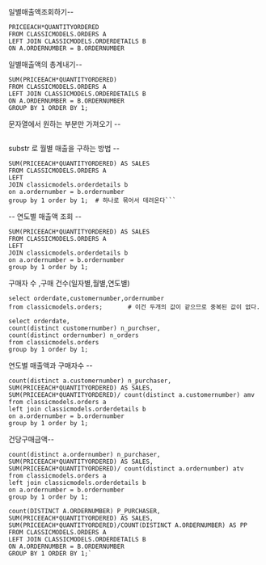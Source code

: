 일별매출액조회하기--

```SELECT A.ORDERDATE,
PRICEEACH*QUANTITYORDERED
FROM CLASSICMODELS.ORDERS A
LEFT JOIN CLASSICMODELS.ORDERDETAILS B
ON A.ORDERNUMBER = B.ORDERNUMBER  
```


일별매출액의 총계내기--

```SELECT A.ORDERDATE,
SUM(PRICEEACH*QUANTITYORDERED)
FROM CLASSICMODELS.ORDERS A 
LEFT JOIN CLASSICMODELS.ORDERDETAILS B
ON A.ORDERNUMBER = B.ORDERNUMBER
GROUP BY 1 ORDER BY 1;
```



문자열에서 원하는 부분만 가져오기 --

```SELECT SUBSTR('ABCDE',2,3);
```


substr 로 월별 매출을 구하는 방법 --

```SELECT SUBSTR(A.ORDERDATE,1,7) MM,  #날짜 7글자 가져오기 . -포함인듯.
SUM(PRICEEACH*QUANTITYORDERED) AS SALES
FROM CLASSICMODELS.ORDERS A
LEFT
JOIN classicmodels.orderdetails b
on a.ordernumber = b.ordernumber
group by 1 order by 1;  # 하나로 묶어서 데려온다```
```



-- 연도별 매출액 조회 --

```select substr(a.orderdate,1,4) mm, 
SUM(PRICEEACH*QUANTITYORDERED) AS SALES
FROM CLASSICMODELS.ORDERS A
LEFT
JOIN classicmodels.orderdetails b
on a.ordernumber = b.ordernumber
group by 1 order by 1;
```


구매자 수 ,구매 건수(일자별,월별,연도별)

```
select orderdate,customernumber,ordernumber
from classicmodels.orders;       # 이건 두개의 값이 같으므로 중복된 값이 없다.

select orderdate,
count(distinct customernumber) n_purchser,
count(distinct ordernumber) n_orders
from classicmodels.orders
group by 1 order by 1;
```



연도별 매출액과 구매자수 --

```select substr(a.orderdate,1,4) yy,
count(distinct a.customernumber) n_purchaser,
SUM(PRICEEACH*QUANTITYORDERED) AS SALES,
SUM(PRICEEACH*QUANTITYORDERED)/ count(distinct a.customernumber) amv
from classicmodels.orders a
left join classicmodels.orderdetails b
on a.ordernumber = b.ordernumber
group by 1 order by 1;
```

건당구매금액--

```select substr(a.orderdate,1,4) yy,
count(distinct a.ordernumber) n_purchaser,
SUM(PRICEEACH*QUANTITYORDERED) AS SALES,
SUM(PRICEEACH*QUANTITYORDERED)/ count(distinct a.ordernumber) atv
from classicmodels.orders a
left join classicmodels.orderdetails b
on a.ordernumber = b.ordernumber
group by 1 order by 1;
```



```select substr(a.orderdate,1,4) yy,
count(DISTINCT A.ORDERNUMBER) P_PURCHASER,
SUM(PRICEEACH*QUANTITYORDERED) AS SALES,
SUM(PRICEEACH*QUANTITYORDERED)/COUNT(DISTINCT A.ORDERNUMBER) AS PP
FROM CLASSICMODELS.ORDERS A
LEFT JOIN CLASSICMODELS.ORDERDETAILS B
ON A.ORDERNUMBER = B.ORDERNUMBER
GROUP BY 1 ORDER BY 1;`
```
